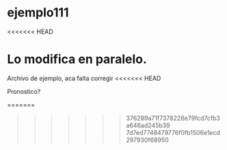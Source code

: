 # ejemplo111
<<<<<<< HEAD

Lo modifica en paralelo.
=======
Archivo de ejemplo, aca falta corregir
<<<<<<< HEAD

Pronostico?

=======
>>>>>>> 376289a71f7378228e79fcd7cfb3a646ad245b39
>>>>>>> 7d7ed7748479776f0fb1506e1ecd297930f68950
